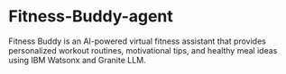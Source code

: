 # Fitness-Buddy-agent
Fitness Buddy is an AI-powered virtual fitness assistant that provides personalized workout routines, motivational tips, and healthy meal ideas using IBM Watsonx and Granite LLM.
